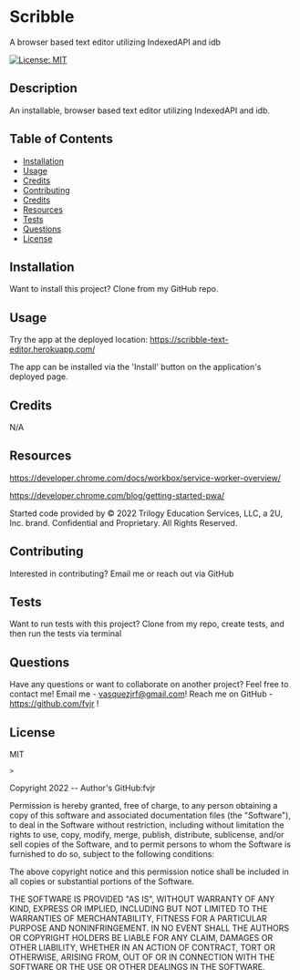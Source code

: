 # Scribble

A browser based text editor utilizing IndexedAPI and idb

[![License: MIT](https://img.shields.io/badge/License-MIT-yellow.svg)](https://opensource.org/licenses/MIT)

## Description

An installable, browser based text editor utilizing IndexedAPI and idb.

## Table of Contents

- [Installation](#installation)
- [Usage](#usage)
- [Credits](#credits)
- [Contributing](#contributing)
- [Credits](#credits)
- [Resources](#resources)
- [Tests](#tests)
- [Questions](#questions)
- [License](#license)

## Installation

Want to install this project?
Clone from my GitHub repo.

## Usage

Try the app at the deployed location: https://scribble-text-editor.herokuapp.com/

The app can be installed via the 'Install' button on the application's deployed page.

## Credits

N/A

## Resources

https://developer.chrome.com/docs/workbox/service-worker-overview/

https://developer.chrome.com/blog/getting-started-pwa/

Started code provided by © 2022 Trilogy Education Services, LLC, a 2U, Inc. brand. Confidential and Proprietary. All Rights Reserved.

## Contributing

Interested in contributing?
Email me or reach out via GitHub

## Tests

Want to run tests with this project?
Clone from my repo, create tests, and then run the tests via terminal

## Questions

Have any questions or want to collaborate on another project?
Feel free to contact me!
Email me - vasquezjrf@gmail.com!
Reach me on GitHub - https://github.com/fvjr !

## License

MIT

    >

Copyright 2022 -- Author's GitHub:fvjr

Permission is hereby granted, free of charge, to any person obtaining a copy of this software and associated documentation files (the "Software"), to deal in the Software without restriction, including without limitation the rights to use, copy, modify, merge, publish, distribute, sublicense, and/or sell copies of the Software, and to permit persons to whom the Software is furnished to do so, subject to the following conditions:

The above copyright notice and this permission notice shall be included in all copies or substantial portions of the Software.

THE SOFTWARE IS PROVIDED "AS IS", WITHOUT WARRANTY OF ANY KIND, EXPRESS OR IMPLIED, INCLUDING BUT NOT LIMITED TO THE WARRANTIES OF MERCHANTABILITY, FITNESS FOR A PARTICULAR PURPOSE AND NONINFRINGEMENT. IN NO EVENT SHALL THE AUTHORS OR COPYRIGHT HOLDERS BE LIABLE FOR ANY CLAIM, DAMAGES OR OTHER LIABILITY, WHETHER IN AN ACTION OF CONTRACT, TORT OR OTHERWISE, ARISING FROM, OUT OF OR IN CONNECTION WITH THE SOFTWARE OR THE USE OR OTHER DEALINGS IN THE SOFTWARE.
